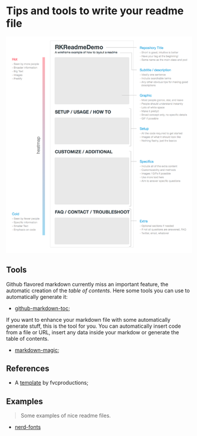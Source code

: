 # Tips and tools to write your readme file

![Readme structure](./readme-structure.png)

## Tools

Github flavored markdown currently miss an important feature, the automatic
creation of the *table of contents*. Here some tools you can use to
automatically generate it:

- [github-markdown-toc](https://github.com/ekalinin/github-markdown-toc);

If you want to enhance your markdown file with some automatically generate
stuff, this is the tool for you. You can automatically insert code from a file
or URL, insert any data inside your markdow or generate the table of contents.

- [markdown-magic](https://github.com/DavidWells/markdown-magic);

## References

- A [template](https://gist.github.com/fvcproductions/1bfc2d4aecb01a834b46) by
  fvcproductions;

## Examples
> Some examples of nice readme files.

- [nerd-fonts](https://github.com/ryanoasis/nerd-fonts/blob/master/readme.md)
